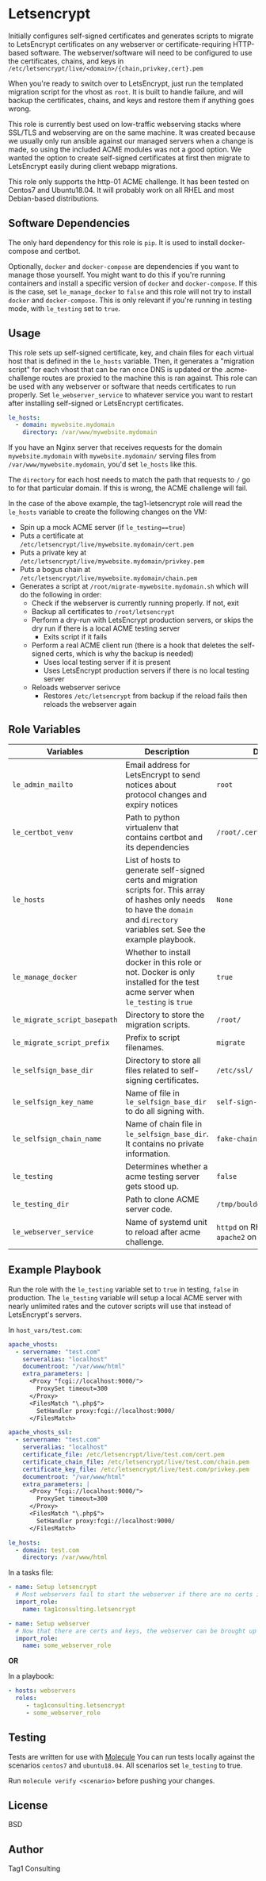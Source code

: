 # Letsencrypt

Initially configures self-signed certificates and generates scripts to migrate to LetsEncrypt certificates on any webserver or
certificate-requiring HTTP-based software. The webserver/software will need to be configured to use the certificates, chains, and keys in
`/etc/letsencrypt/live/<domain>/{chain,privkey,cert}.pem`

When you're ready to switch over to LetsEncrypt, just run the templated migration script for the vhost as `root`. It is
built to handle failure, and will backup the certificates, chains, and keys and restore them if anything goes wrong.

This role is currently best used on low-traffic webserving stacks where SSL/TLS and webserving are on the same machine.
It was created because we usually only run ansible against our managed servers when a change is made, so using the
included ACME modules was not a good option. We wanted the option to create self-signed certificates at first then migrate
to LetsEncrypt easily during client webapp migrations.

This role only supports the http-01 ACME challenge. It has been tested on Centos7 and Ubuntu18.04. It will probably work
on all RHEL and most Debian-based distributions.

## Software Dependencies

The only hard dependency for this role is `pip`. It is used to install docker-compose and certbot.

Optionally, `docker` and `docker-compose` are dependencies if you want to manage those yourself. You might want to do this
if you're running containers and install a specific version of `docker` and `docker-compose`. If this is the case, set
`le_manage_docker` to `false` and this role will not try to install `docker` and `docker-compose`. This is only relevant
if you're running in testing mode, with `le_testing` set to `true`.

## Usage

This role sets up self-signed certificate, key, and chain files for each virtual host that is defined in the `le_hosts`
variable. Then, it generates a "migration script" for each vhost that can be ran once DNS is updated or the
.acme-challenge routes are proxied to the machine this is ran against. This role can be used with any webserver or
software that needs certificates to run properly. Set `le_webserver_service` to whatever service you want to restart
after installing self-signed or LetsEncrypt certificates.

```yaml
le_hosts:
  - domain: mywebsite.mydomain
    directory: /var/www/mywebsite.mydomain
``` 

If you have an Nginx server that receives requests for the domain `mywebsite.mydomain` with `mywebsite.mydomain/`
serving files from `/var/www/mywebsite.mydomain`, you'd set `le_hosts` like this. 

The `directory` for each host needs to match the path that requests to `/` go to for that particular domain. If this
is wrong, the ACME challenge will fail.  

In the case of the above example, the tag1-letsencrypt role will read the
`le_hosts` variable to create the following changes on the VM:

- Spin up a mock ACME server (if `le_testing==true`)
- Puts a certificate at `/etc/letsencrypt/live/mywebsite.mydomain/cert.pem`
- Puts a private key at `/etc/letsencrypt/live/mywebsite.mydomain/privkey.pem`
- Puts a bogus chain at `/etc/letsencrypt/live/mywebsite.mydomain/chain.pem` 
- Generates a script at `/root/migrate-mywebsite.mydomain.sh` which will do the following in order:
    - Check if the webserver is currently running properly. If not, exit
    - Backup all certificates to `/root/letsencrypt`
    - Perform a dry-run with LetsEncrypt production servers, or skips the dry run if there is a local ACME testing server
       - Exits script if it fails
    - Perform a real ACME client run (there is a hook that deletes the self-signed certs, which is why the backup is needed)
       - Uses local testing server if it is present
       - Uses LetsEncrypt production servers if there is no local testing server
    - Reloads webserver serivce
       - Restores `/etc/letsencrypt` from backup if the reload fails then reloads the webserver again

## Role Variables

| Variables | Description | Default | Required |
|-|-|-|-|
|`le_admin_mailto`|Email address for LetsEncrypt to send notices about protocol changes and expiry notices|`root`| Yes|
|`le_certbot_venv`|Path to python virtualenv that contains certbot and its dependencies|`/root/.certbot_virtualenv`| No|
|`le_hosts`|List of hosts to generate self-signed certs and migration scripts for. This array of hashes only needs to have the `domain` and `directory` variables set. See the example playbook.|`None`| Yes|
|`le_manage_docker`| Whether to install docker in this role or not. Docker is only installed for the test acme server when `le_testing` is `true`| `true`| No|
|`le_migrate_script_basepath`|Directory to store the migration scripts.|`/root/`| No|
|`le_migrate_script_prefix`|Prefix to script filenames.|`migrate`| No|
|`le_selfsign_base_dir`|Directory to store all files related to self-signing certificates.|`/etc/ssl/`| No|
|`le_selfsign_key_name`|Name of file in `le_selfsign_base_dir` to do all signing with.|`self-sign-root.pem`| No|
|`le_selfsign_chain_name`|Name of chain file in `le_selfsign_base_dir`. It contains no private information.|`fake-chain.pem`| No|
|`le_testing`|Determines whether a acme testing server gets stood up.| `false`| No|
|`le_testing_dir`|Path to clone ACME server code.|`/tmp/boulder`| No|
|`le_webserver_service`|Name of systemd unit to reload after acme challenge.|`httpd` on RHEL/CentOS `apache2` on Debian/Ubuntu| No|

## Example Playbook

Run the role with the `le_testing` variable set to `true` in testing, `false` in production. The `le_testing` variable will setup a local
ACME server with nearly unlimited rates and the cutover scripts will use that instead of LetsEncrypt's servers.

In `host_vars/test.com`:

```YAML
apache_vhosts:
  - servername: "test.com"
    serveralias: "localhost"
    documentroot: "/var/www/html"
    extra_parameters: |
      <Proxy "fcgi://localhost:9000/">
        ProxySet timeout=300
      </Proxy>
      <FilesMatch "\.php$">
        SetHandler proxy:fcgi://localhost:9000/
      </FilesMatch>

apache_vhosts_ssl:
  - servername: "test.com"
    serveralias: "localhost"
    certificate_file: /etc/letsencrypt/live/test.com/cert.pem
    certificate_chain_file: /etc/letsencrypt/live/test.com/chain.pem
    certificate_key_file: /etc/letsencrypt/live/test.com/privkey.pem
    documentroot: "/var/www/html"
    extra_parameters: |
      <Proxy "fcgi://localhost:9000/">
        ProxySet timeout=300
      </Proxy>
      <FilesMatch "\.php$">
        SetHandler proxy:fcgi://localhost:9000/
      </FilesMatch>

le_hosts:
  - domain: test.com
    directory: /var/www/html
```

In a tasks file:

```YAML
- name: Setup letsencrypt
  # Most webservers fail to start the webserver if there are no certs installed yet.
  import_role: 
    name: tag1consulting.letsencrypt

- name: Setup webserver
  # Now that there are certs and keys, the webserver can be brought up
  import_role:
    name: some_webserver_role
```

**OR**

In a playbook:

```YAML
- hosts: webservers
  roles:
     - tag1consulting.letsencrypt
     - some_webserver_role
```

## Testing

Tests are written for use with [Molecule](https://molecule.readthedocs.io/en/stable/installation.html)
You can run tests locally against the scenarios `centos7` and `ubuntu18.04`. All scenarios set `le_testing` to true.

Run `molecule verify <scenario>` before pushing your changes.

## License

BSD

## Author

Tag1 Consulting

